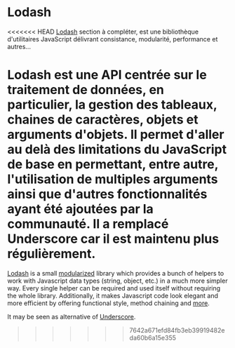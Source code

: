 # Lodash

<<<<<<< HEAD
[Lodash](https://lodash.com/docs) section à compléter, est une bibliothèque d'utilitaires JavaScript délivrant consistance, modularité, performance et autres...

Lodash est une API centrée sur le traitement de données, en particulier, la gestion des tableaux, chaines de caractères, objets et arguments d'objets. Il permet d'aller au delà des limitations du JavaScript de base en permettant, entre autre, l'utilisation de multiples arguments ainsi que d'autres fonctionnalités ayant été ajoutées par la communauté.
Il a remplacé Underscore car il est maintenu plus régulièrement.
=======
[Lodash](https://lodash.com) is a small [modularized](https://www.npmjs.com/browse/keyword/lodash-modularized) library which provides a bunch of helpers to work with Javascript data types (string, object, etc.) in a much more simpler way. Every single helper can be required and used itself without requiring the whole library. Additionally, it makes Javascript code look elegant and more efficient by offering functional style, method chaining and [more](https://lodash.com/#features).

It may be seen as alternative of [Underscore](UNDERSCORE.md).
>>>>>>> 7642a671efd84fb3eb39919482eda60b6a15e355
